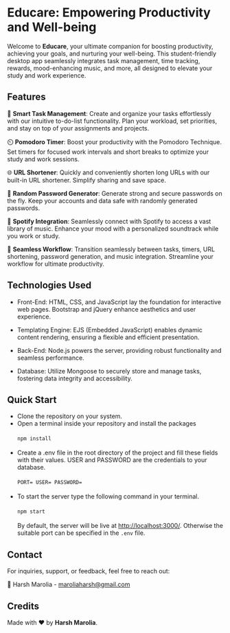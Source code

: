 # Educare: Empowering Productivity and Well-being

Welcome to **Educare**, your ultimate companion for boosting productivity, achieving your goals, and nurturing your well-being. This student-friendly desktop app seamlessly integrates task management, time tracking, rewards, mood-enhancing music, and more, all designed to elevate your study and work experience.

## Features

📝 **Smart Task Management**: Create and organize your tasks effortlessly with our intuitive to-do-list functionality. Plan your workload, set priorities, and stay on top of your assignments and projects.

⏲️ **Pomodoro Timer**: Boost your productivity with the Pomodoro Technique. Set timers for focused work intervals and short breaks to optimize your study and work sessions.

🌐 **URL Shortener**: Quickly and conveniently shorten long URLs with our built-in URL shortener. Simplify sharing and save space.

🔐 **Random Password Generator**: Generate strong and secure passwords on the fly. Keep your accounts and data safe with randomly generated passwords.

🎵 **Spotify Integration**: Seamlessly connect with Spotify to access a vast library of music. Enhance your mood with a personalized soundtrack while you work or study.

🔄 **Seamless Workflow**: Transition seamlessly between tasks, timers, URL shortening, password generation, and music integration. Streamline your workflow for ultimate productivity.

## Technologies Used
* Front-End: HTML, CSS, and JavaScript lay the foundation for interactive web pages. Bootstrap and jQuery enhance aesthetics and user experience.

* Templating Engine: EJS (Embedded JavaScript) enables dynamic content rendering, ensuring a flexible and efficient presentation.

* Back-End: Node.js powers the server, providing robust functionality and seamless performance.

* Database: Utilize Mongoose to securely store and manage tasks, fostering data integrity and accessibility.

## Quick Start
* Clone the repository on your system.<br>
* Open a terminal inside your repository and install the packages <br><br>
```npm install``` <br><br>
* Create a .env file in the root directory of the project and fill these fields with their values. USER and PASSWORD are the credentials to your database. <br><br>
```PORT= USER= PASSWORD= ```<br><br>
* To start the server type the following command in your terminal.
  <br><br>
  ```npm start```
  <br><br>
By default, the server will be live at [http://localhost:3000/](http://localhost:3000/). Otherwise the suitable port can be specified in the `.env` file.

## Contact
For inquiries, support, or feedback, feel free to reach out:

📧 Harsh Marolia - maroliaharsh@gmail.com

## Credits
Made with ❤️ by <b>Harsh Marolia</b>.


